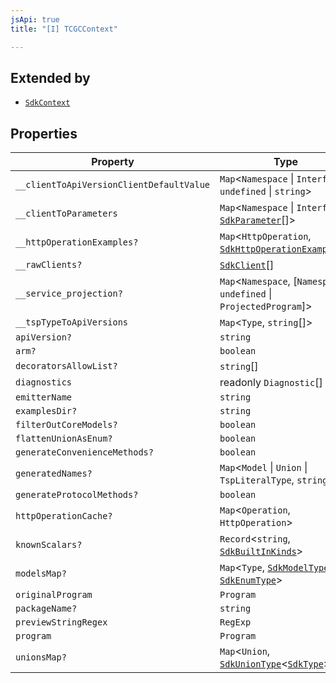 ```yaml
---
jsApi: true
title: "[I] TCGCContext"

---
```

## Extended by

- [`SdkContext`](SdkContext.md)

## Properties

| Property | Type |
| ------ | ------ |
| `__clientToApiVersionClientDefaultValue` | `Map`<`Namespace` \| `Interface`, `undefined` \| `string`\> |
| `__clientToParameters` | `Map`<`Namespace` \| `Interface`, [`SdkParameter`](../type-aliases/SdkParameter.md)[]\> |
| `__httpOperationExamples?` | `Map`<`HttpOperation`, [`SdkHttpOperationExample`](SdkHttpOperationExample.md)[]\> |
| `__rawClients?` | [`SdkClient`](SdkClient.md)[] |
| `__service_projection?` | `Map`<`Namespace`, [`Namespace`, `undefined` \| `ProjectedProgram`]\> |
| `__tspTypeToApiVersions` | `Map`<`Type`, `string`[]\> |
| `apiVersion?` | `string` |
| `arm?` | `boolean` |
| `decoratorsAllowList?` | `string`[] |
| `diagnostics` | readonly `Diagnostic`[] |
| `emitterName` | `string` |
| `examplesDir?` | `string` |
| `filterOutCoreModels?` | `boolean` |
| `flattenUnionAsEnum?` | `boolean` |
| `generateConvenienceMethods?` | `boolean` |
| `generatedNames?` | `Map`<`Model` \| `Union` \| `TspLiteralType`, `string`\> |
| `generateProtocolMethods?` | `boolean` |
| `httpOperationCache?` | `Map`<`Operation`, `HttpOperation`\> |
| `knownScalars?` | `Record`<`string`, [`SdkBuiltInKinds`](../type-aliases/SdkBuiltInKinds.md)\> |
| `modelsMap?` | `Map`<`Type`, [`SdkModelType`](SdkModelType.md) \| [`SdkEnumType`](SdkEnumType.md)\> |
| `originalProgram` | `Program` |
| `packageName?` | `string` |
| `previewStringRegex` | `RegExp` |
| `program` | `Program` |
| `unionsMap?` | `Map`<`Union`, [`SdkUnionType`](SdkUnionType.md)<[`SdkType`](../type-aliases/SdkType.md)\>\> |
